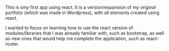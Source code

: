 
This is smy first app using react. It is a version/expansion of my original portfolio (which was made in Wordpress), with all elements created using react.

I wanted to focus on learning how to use the react version of modules/libraries that I was already familiar with, such as bootstrap, as well as new ones that would help me complete the application, such as react-router.